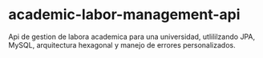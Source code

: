 # academic-labor-management-api
Api de gestion de labora academica para una universidad, utlililzando JPA, MySQL, arquitectura hexagonal y manejo de errores personalizados.
